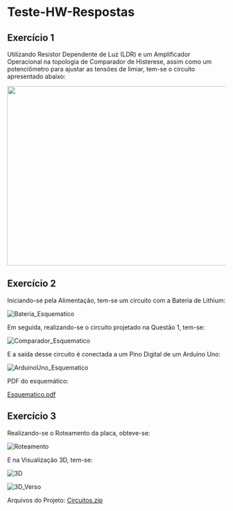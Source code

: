 # Teste-HW-Respostas

## Exercício 1

Utilizando Resistor Dependente de Luz (LDR) e um Amplificador Operacional na topologia de Comparador de Histerese, assim como um potenciômetro para ajustar as tensões de limiar, tem-se o circuito apresentado abaixo:

<img src="https://user-images.githubusercontent.com/92953755/138379192-75c72d84-0ffa-435f-9554-113a34a3e045.jpg" width="585" height="414">


## Exercício 2

Iniciando-se pela Alimentação, tem-se um circuito com a Bateria de Lithium:


![Bateria_Esquematico](https://user-images.githubusercontent.com/92953755/138535172-8e3ffb57-516e-4bb9-a8d8-f7c79a5ba4c1.PNG)

Em seguida, realizando-se o circuito projetado na Questão 1, tem-se:

![Comparador_Esquematico](https://user-images.githubusercontent.com/92953755/138535249-39d4d1cb-6958-43ff-afef-6ef4dfa29c28.PNG)


E a saída desse circuito é conectada a um Pino Digital de um Arduino Uno:


![ArduinoUno_Esquematico](https://user-images.githubusercontent.com/92953755/138535306-a8119ded-3ef8-49cf-8dba-2568d35eeceb.PNG)


PDF do esquemático:

[Esquematico.pdf](https://github.com/MarcosYonamine963/Teste-HW-Respostas/files/7401929/Esquematico.pdf)


## Exercício 3

Realizando-se o Roteamento da placa, obteve-se:


![Roteamento](https://user-images.githubusercontent.com/92953755/138536039-d71972f1-9ecc-48ad-9727-24f43950f45a.PNG)

E na Visualização 3D, tem-se:

![3D](https://user-images.githubusercontent.com/92953755/138536041-29ebe1f5-a381-4e72-b125-4523a878329f.PNG)

![3D_Verso](https://user-images.githubusercontent.com/92953755/138536036-073fcaa4-2b8e-425d-8fc2-8b208f21af6b.PNG)

Arquivos do Projeto:
[Circuitos.zip](https://github.com/MarcosYonamine963/Teste-HW-Respostas/files/7401973/Circuitos.zip)


